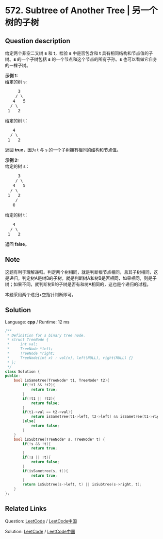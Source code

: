 # 572. Subtree of Another Tree | 另一个树的子树

## Question description

<!--If you want to use the English description, use <p>
Given two non-empty binary trees <b>s</b> and <b>t</b>, check whether tree <b>t</b> has exactly the same structure and node values with a subtree of <b>s</b>. A subtree of <b>s</b> is a tree consists of a node in <b>s</b> and all of this node's descendants. The tree <b>s</b> could also be considered as a subtree of itself.
</p>

<p><b>Example 1:</b><br>

Given tree s:
<pre>
     3
    / \
   4   5
  / \
 1   2
</pre>
Given tree t:
<pre>
   4 
  / \
 1   2
</pre>
Return <b>true</b>, because t has the same structure and node values with a subtree of s.
</p>

<p><b>Example 2:</b><br>

Given tree s:
<pre>
     3
    / \
   4   5
  / \
 1   2
    /
   0
</pre>
Given tree t:
<pre>
   4
  / \
 1   2
</pre>
Return <b>false</b>.
</p> instead-->
<p>给定两个非空二叉树 <strong>s</strong> 和 <strong>t</strong>，检验&nbsp;<strong>s</strong> 中是否包含和 <strong>t</strong> 具有相同结构和节点值的子树。<strong>s</strong> 的一个子树包括 <strong>s</strong> 的一个节点和这个节点的所有子孙。<strong>s</strong> 也可以看做它自身的一棵子树。</p>

<p><strong>示例 1:</strong><br />
给定的树 s:</p>

<pre>
     3
    / \
   4   5
  / \
 1   2
</pre>

<p>给定的树 t：</p>

<pre>
   4 
  / \
 1   2
</pre>

<p>返回 <strong>true</strong>，因为 t 与 s 的一个子树拥有相同的结构和节点值。</p>

<p><strong>示例 2:</strong><br />
给定的树 s：</p>

<pre>
     3
    / \
   4   5
  / \
 1   2
    /
   0
</pre>

<p>给定的树 t：</p>

<pre>
   4
  / \
 1   2
</pre>

<p>返回 <strong>false</strong>。</p>


## Note

这题有利于理解递归。判定两个树相同，就是判断根节点相同，且其子树相同，这是递归。判定树A是树B的子树，就是判断树A和树B是否相同，如果相同，则是子树；如果不同，就判断树B的子树是否有和树A相同的，这也是个递归的过程。

本题采用两个递归+空指针判断即可。


## Solution

Language: **cpp**  /  Runtime: 12 ms

```cpp
/**
 * Definition for a binary tree node.
 * struct TreeNode {
 *     int val;
 *     TreeNode *left;
 *     TreeNode *right;
 *     TreeNode(int x) : val(x), left(NULL), right(NULL) {}
 * };
 */
class Solution {
public:
    bool isSametree(TreeNode* t1, TreeNode* t2){
        if(!t1 && !t2){
            return true;
        }
        if(!t1 || !t2){
            return false;
        }
        if(t1->val == t2->val){
            return isSametree(t1->left, t2->left) && isSametree(t1->right, t2->right);
        }else{
            return false;
        }
    }
    bool isSubtree(TreeNode* s, TreeNode* t) {
        if(!s && !t){
            return true;
        }
        if(!s || !t){
            return false;
        }
        if(isSametree(s, t)){
            return true;
        }
        return isSubtree(s->left, t) || isSubtree(s->right, t);
    }
};
```



## Related Links

Question: [LeetCode](https://leetcode.com/problems/subtree-of-another-tree/description/)  /  [LeetCode中国](https://leetcode-cn.com/problems/subtree-of-another-tree/description/)

Solution: [LeetCode](https://leetcode.com/articles/subtree-of-another-tree/)  /  [LeetCode中国](https://leetcode-cn.com/articles/subtree-of-another-tree/)